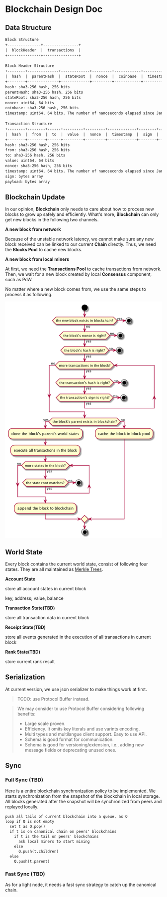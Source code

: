 # Blockchain Design Doc

## Data Structure

``` txt
Block Structure
+---------------+----------------+
|  blockHeader  |  transactions  |
+---------------+----------------+

Block Header Structure
+--------+--------------+-------------+---------+------------+-------------+
|  hash  |  parentHash  |  stateRoot  |  nonce  |  coinbase  |  timestamp  |
+--------+--------------+-------------+---------+------------+-------------+
hash: sha3-256 hash, 256 bits
parentHash: sha3-256 hash, 256 bits
stateRoot: sha3-256 hash, 256 bits
nonce: uint64, 64 bits
coinbase: sha3-256 hash, 256 bits
timestamp: uint64, 64 bits. The number of nanoseconds elapsed since January 1, 1970 UTC.

Transaction Structure
+--------+--------+------+---------+---------+-------------+--------+-----------+
|  hash  |  from  |  to  |  value  |  nonce  |  timestamp  |  sign  |  payload  |
+--------+--------+------+---------+---------+-------------+--------+-----------+
hash: sha3-256 hash, 256 bits
from: sha3-256 hash, 256 bits
to: sha3-256 hash, 256 bits
value: uint64, 64 bits
nonce: sha3-256 hash, 256 bits
timestamp: uint64, 64 bits. The number of nanoseconds elapsed since January 1, 1970 UTC.
sign: bytes array
payload: bytes array
```

## Blockchain Update

In our opinion, **Blockchain** only needs to care about how to process new blocks to grow up safely and efficiently. What's more, **Blockchain** can only get new blocks in the following two channels.

**A new block from network**

Because of the unstable network latency, we cannot make sure any new block received can be linked to our current **Chain** directly. Thus, we need the **Blocks Pool** to cache new blocks.

**A new block from local miners**

At first, we need the **Transactions Pool** to cache transactions from network. Then, we wait for a new block created by local **Consensus** component, such as PoW. 

No matter where a new block comes from, we use the same steps to process it as following.

![](resources/blockpool.png)

<!-- 
@startuml addBlockInPool

start

if (the new block exists in blockchain?) then (yes)
    stop
else (no)
    if (the block's nonce is right?) then (yes)
        if (the block's hash is right?) then (yes)
            while (more transactions in the block?) is (yes)
                if (the transaction's hash is right?) then (yes)
                    if (the transaction's sign is right?) then (yes)
                    else (no)
                        stop
                    endif
                else (no)
                    stop
                endif
            endwhile (no)
            if (the block's parent exists in blockchain?) then (yes)
                :clone the block's parent's world states;
                :execute all transactions in the block;
                while (more states in the block?) is (yes)
                    if (the state root matches?) then(yes)
                    else (no)
                        stop
                    endif
                endwhile (no)
                :append the block to blockchain;
            else (no)
                :cache the block in block pool;
            endif
        else (no)
            stop
        endif
    else (no)
        stop
    endif
endif

stop

@enduml 
-->

## World State

Every block contains the current world state, consist of following four states. They are all maintained as [Merkle Trees](./merkle_trie.md).

**Account State**

store all account states in current block

key, address; value, balance

**Transaction State(TBD)**

store all transaction data in current block

**Receipt State(TBD)**

store all events generated in the execution of all transactions in current block

**Rank State(TBD)**

store current rank result

## Serialization

At current version, we use json serializer to make things work at first.

> TODO: use Protocol Buffer instead.

> We may consider to use Protocol Buffer considering following benefits:
> - Large scale proven.
> - Efficiency. It omits key literals and use varints encoding.
> - Multi types and multilangue client support. Easy to use API.
> - Schema is good format for communication.
> - Schema is good for versioning/extension, i.e., adding new message fields or deprecating unused ones.

## Sync

### Full Sync (TBD)

Here is a entire blockchain synchronization policy to be implemented.
We starts synchronization from the snapshot of the blockchain in local storage. All blocks generated after the snapshot will be synchronized from peers and replayed locally.

``` pseudo
push all tails of current blockchain into a queue, as Q
loop if Q is not empty
  set t as Q.pop()
  if t is on canonical chain on peers' blockchains
    if t is the tail on peers' blockchains
      ask local miners to start mining
    else
      Q.push(t.children)
  else
    Q.push(t.parent)
```

### Fast Sync (TBD)

As for a light node, it needs a fast sync strategy to catch up the canonical chain.
